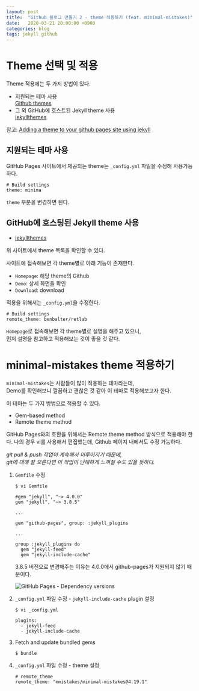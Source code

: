 ```yaml
---
layout: post
title:  "Github 블로그 만들기 2 - theme 적용하기 (feat. minimal-mistakes)"
date:   2020-03-21 20:00:00 +0900
categories: blog
tags: jekyll github
---
```



# Theme 선택 및 적용 
Theme 적용에는 두 가지 방법이 있다. 
* 지원되는 테마 사용   
[Github themes](https://pages.github.com/themes/)
* 그 외 GitHub에 호스트된 Jekyll theme 사용   
[jekyllthemes](http://jekyllthemes.org/)

참고: [Adding a theme to your github pages site using jekyll](https://help.github.com/en/github/working-with-github-pages/adding-a-theme-to-your-github-pages-site-using-jekyll)


## 지원되는 테마 사용 
GitHub Pages 사이트에서 제공되는 theme는 `_config.yml` 파일을 수정해 사용가능하다. 
```
# Build settings 
theme: minima 
```

`theme` 부분을 변경하면 된다. 




## GitHub에 호스팅된 Jekyll theme 사용 
* [jekyllthemes](http://jekyllthemes.org/)   

위 사이트에서 theme 목록을 확인할 수 있다.   

사이트에 접속해보면 각 theme별로 아래 기능이 존재한다.   
* `Homepage`: 해당 theme의 Github 
* `Demo`: 상세 화면을 확인
* `Download`: download


적용을 위해서는 `_config.yml`을 수정한다.   
```
# Build settings 
remote_theme: benbalter/retlab
```

`Homepage`로 접속해보면 각 theme별로 설명을 해주고 있으니,   
먼저 설명을 참고하고 적용해보는 것이 좋을 것 같다.   



# minimal-mistakes theme 적용하기 
`minimal-mistakes`는 사람들이 많이 적용하는 테마라는데,   
Demo를 확인해보니 깔끔하고 괜찮은 것 같아 이 테마로 적용해보고자 한다.   

이 테마는 두 가지 방법으로 적용할 수 있다.   
* Gem-based method   
* Remote theme method 


GitHub Pages와의 호환을 위해서는 Remote theme method 방식으로 적용해야 한다. 
나의 경우 vi를 사용해서 편집했는데, Github 페이지 내에서도 수정 가능하다.   

_git pull & push 작업이 계속해서 이루어지기 때문에,   
git에 대해 잘 모른다면 이 작업이 난해하게 느껴질 수도 있을 듯하다._   


1. `Gemfile` 수정 
	```
	$ vi Gemfile 

	#gem "jekyll", "~> 4.0.0"
	gem "jekyll", "~> 3.8.5"

	...

	gem "github-pages", group: :jekyll_plugins

	...

	group :jekyll_plugins do
	  gem "jekyll-feed"
	  gem "jekyll-include-cache"
	```


	3.8.5 버전으로 변경해주는 이유는 4.0.0에서 github-pages가 지원되지 않기 때문이다. 

	![GitHub Pages - Dependency versions](https://pages.github.com/versions/)


2. `_config.yml` 파일 수정 - `jekyll-include-cache` plugin 설정 
	```
	$ vi _config.yml 

	plugins: 
	  - jekyll-feed
	  - jekyll-include-cache
	```



3. Fetch and update bundled gems 
	```
	$ bundle 
	```


4. `_config.yml` 파일 수정 - theme 설정
	```
	# remote_theme
	remote_theme: "mmistakes/minimal-mistakes@4.19.1"
	```





